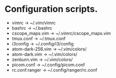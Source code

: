 # Configuration scripts.
* vimrc                 -> ~/.vim/vimrc
* bashrc                -> ~/.bashrc
* cscope_maps.vim       -> ~/.vimrc/cscope_maps.vim
* tmux.conf             -> ~/.tmux.conf
* i3config              -> ~/.config/i3/config
* atom-dark-256.vim     -> ~/.vim/colors/
* atom-dark.vim         -> ~/.vim/colors/
* zenburn.vim           -> ~/.vim/colors/
* picom.conf            -> ~/.config/picom.conf
* rc.conf.ranger        -> ~/.config/ranger/rc.conf 
